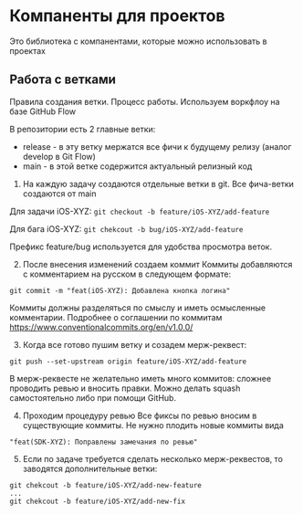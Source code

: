 # Компаненты для проектов
Это библиотека с компанентами, которые можно использовать в проектах

## Работа с ветками
Правила создания ветки. Процесс работы.
Используем воркфлоу на базе GitHub Flow

В репозитории есть 2 главные ветки:

- release - в эту ветку мержатся все фичи к будущему релизу (аналог develop в Git Flow)
- main - в этой ветке содержится актуальный релизный код

1. На каждую задачу создаются отдельные ветки в git.
Все фича-ветки создаются от main

Для задачи iOS-XYZ: `git checkout -b feature/iOS-XYZ/add-feature`

Для бага iOS-XYZ: `git chekcout -b bug/iOS-XYZ/add-feature`

Префикс feature/bug используется для удобства просмотра веток.

2. После внесения изменений создаем коммит
Коммиты добавляются с комментарием на русском в следующем формате:

`git commit -m "feat(iOS-XYZ): Добавлена кнопка логина"`

Коммиты должны разделяться по смыслу и иметь осмысленные комментарии. Подробнее о соглашении по коммитам https://www.conventionalcommits.org/en/v1.0.0/

3.  Когда все готово пушим ветку и созадем мерж-реквест:

`git push --set-upstream origin feature/iOS-XYZ/add-feature`

В мерж-реквесте не желательно иметь много коммитов: сложнее проводить ревью и вносить правки. Можно делать squash самостоятельно либо при помощи GitHub.

4. Проходим процедуру ревью
Все фиксы по ревью вносим в существующие коммиты. Не нужно плодить новые коммиты вида

`"feat(SDK-XYZ): Поправлены замечания по ревью"`

5. Если по задаче требуется сделать несколько мерж-реквестов, то заводятся дополнительные ветки:

```
git chekcout -b feature/iOS-XYZ/add-new-feature
...
git chekcout -b feature/iOS-XYZ/add-new-fix
```
